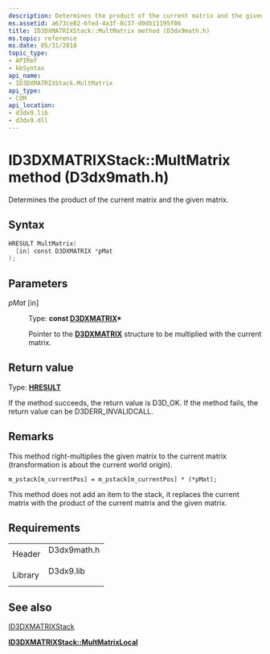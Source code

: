 ```yaml
---
description: Determines the product of the current matrix and the given matrix.
ms.assetid: a673ce82-6fed-4a3f-8c37-d0db11195f06
title: ID3DXMATRIXStack::MultMatrix method (D3dx9math.h)
ms.topic: reference
ms.date: 05/31/2018
topic_type: 
- APIRef
- kbSyntax
api_name: 
- ID3DXMATRIXStack.MultMatrix
api_type: 
- COM
api_location: 
- d3dx9.lib
- d3dx9.dll
---
```


# ID3DXMATRIXStack::MultMatrix method (D3dx9math.h)

Determines the product of the current matrix and the given matrix.

## Syntax


```C++
HRESULT MultMatrix(
  [in] const D3DXMATRIX *pMat
);
```



## Parameters

<dl> <dt>

*pMat* \[in\]
</dt> <dd>

Type: **const [**D3DXMATRIX**](d3dxmatrix.md)\***

Pointer to the [**D3DXMATRIX**](d3dxmatrix.md) structure to be multiplied with the current matrix.

</dd> </dl>

## Return value

Type: **[**HRESULT**](https://msdn.microsoft.com/library/Bb401631(v=MSDN.10).aspx)**

If the method succeeds, the return value is D3D\_OK. If the method fails, the return value can be D3DERR\_INVALIDCALL.

## Remarks

This method right-multiplies the given matrix to the current matrix (transformation is about the current world origin).


```
m_pstack[m_currentPos] = m_pstack[m_currentPos] * (*pMat);
```



This method does not add an item to the stack, it replaces the current matrix with the product of the current matrix and the given matrix.

## Requirements



|                    |                                                                                        |
|--------------------|----------------------------------------------------------------------------------------|
| Header<br/>  | <dl> <dt>D3dx9math.h</dt> </dl> |
| Library<br/> | <dl> <dt>D3dx9.lib</dt> </dl>   |



## See also

<dl> <dt>

[ID3DXMATRIXStack](id3dxmatrixstack.md)
</dt> <dt>

[**ID3DXMATRIXStack::MultMatrixLocal**](id3dxmatrixstack--multmatrixlocal.md)
</dt> </dl>

 

 




